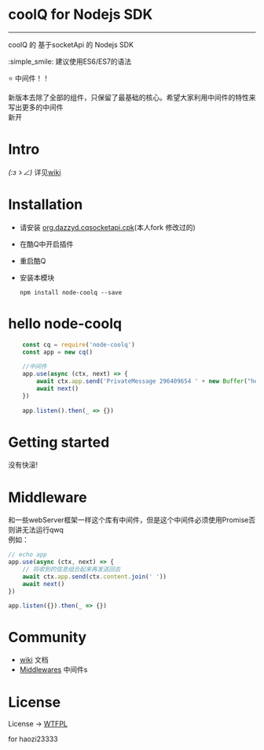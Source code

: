 # coolQ for Nodejs SDK
 ___
coolQ 的 基于socketApi 的 Nodejs SDK

:simple_smile: 建议使用ES6/ES7的语法

:star:  中间件！！

新版本去除了全部的组件，只保留了最基础的核心。希望大家利用中间件的特性来写出更多的中间件  
新开

# Intro
_(:зゝ∠)_
详见[wiki](https://github.com/haozi23333/kuQforNodeJSPlugin/wiki)
# Installation
 * 请安装 [org.dazzyd.cqsocketapi.cpk](https://github.com/haozi23333/cqsocketapi)(本人fork 修改过的)
 * 在酷Q中开启插件
 * 重启酷Q
 * 安装本模块

    `npm install node-coolq --save`


# hello node-coolq
```javascript
    const cq = require('node-coolq')
    const app = new cq()
    
    //中间件
    app.use(async (ctx, next) => {
        await ctx.app.send('PrivateMessage 296409654 ' + new Buffer("hello world").toString('base64'))
        await next()
    })
    
    app.listen().then(_ => {})
```
# Getting started
没有快滚!  
# Middleware
和一些webServer框架一样这个库有中间件，但是这个中间件必须使用Promise否则讲无法运行qwq  
例如：
```javascript
// echo app
app.use(async (ctx, next) => {
    // 将收到的信息组合起来再发送回去
    await ctx.app.send(ctx.content.join(' '))
    await next()
})

app.listen({}).then(_ => {})
```

# Community
 - [wiki](https://github.com/haozi23333/kuQforNodeJSPlugin/wiki)  文档
 - [Middlewares](23333) 中间件s


# License
License -> [WTFPL](http://www.wtfpl.net/)

for haozi23333

